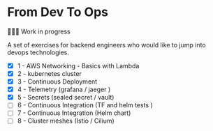 # From Dev To Ops

👷🏾‍♂️ Work in progress

A set of exercises for backend engineers who would like to jump into devops technologies. 

- [x] 1 - AWS Networking - Basics with Lambda 
- [x] 2 - kubernetes cluster
- [x] 3 - Continuous Deployment
- [x] 4 - Telemetry (grafana / jaeger )
- [x] 5 - Secrets (sealed secret / vault)
- [ ] 6 - Continuous Integration (TF and helm tests )
- [ ] 7 - Continuous Integration (Helm chart)
- [ ] 8 - Cluster meshes (Istio / Cilium)

